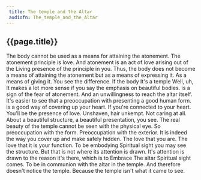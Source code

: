 ```yaml
---
 title: The temple and the Altar
 audiofn: The_temple_and_the_Altar
---
```


## {{page.title}}

The body cannot be used as a means for attaining the atonement. The
atonement principle is love. And atonement is an act of love arising out
of the Living presence of the principle in you. Thus, the body does not
become a means of attaining the atonement but as a means of expressing
it. As a means of giving it. You see the difference. If the body It's a
temple Well, uh, It makes a lot more sense if you say the emphasis on
beautiful bodies. is a sign of the fear of atonement. And an
unwillingness to reach the altar itself. It's easier to see that a
preoccupation with presenting a good human form. is a good way of
covering up your heart. If you're connected to your heart. You'll be the
presence of love. Unshaven, hair unkempt. Not caring at all. About a
beautiful structure, a beautiful presentation, you see. The real beauty
of the temple cannot be seen with the physical eye. So preoccupation
with the form. Preoccupation with the exterior. It is indeed the way you
cover up and make safely hidden. The love that you are. The love that it
is your function. To be embodying Spiritual sight you may see the
structure. But that is not where its attention is drawn. It's attention
is drawn to the reason it's there, which is to Embrace The altar
Spiritual sight comes. To be in communion with the altar in the temple.
And therefore doesn't notice the temple. Because the temple isn't what
it came to see.

